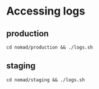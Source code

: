 # Accessing logs

## production

```
cd nomad/production && ./logs.sh
```

## staging

```
cd nomad/staging && ./logs.sh
```
